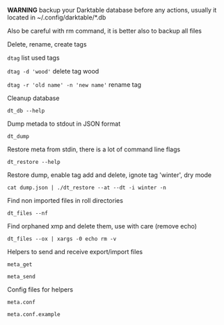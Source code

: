 **WARNING** backup your Darktable database before any actions,
usually it located in ~/.config/darktable/*.db

Also be careful with rm command, it is better also to backup all files 

Delete, rename, create tags

`dtag` list used tags 

`dtag -d 'wood'` delete tag wood

`dtag -r 'old name' -n 'new name'` rename tag 

Cleanup database

`dt_db --help`

Dump metada to stdout in JSON format

`dt_dump`

Restore meta from stdin, there is a lot of command line flags

`dt_restore --help`

Restore dump, enable tag add and delete, ignote tag 'winter', dry mode

`cat dump.json | ./dt_restore --at --dt -i winter -n`

Find non imported files in roll directories

`dt_files --nf`

Find orphaned xmp and delete them, use with care (remove echo)

`dt_files --ox | xargs -0 echo rm -v`

Helpers to send and receive export/import files

`meta_get`

`meta_send`

Config files for helpers

`meta.conf`

`meta.conf.example`
